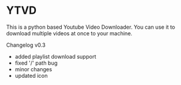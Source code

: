 # YTVD

This is a python based Youtube Video Downloader. You can use it to download multiple videos at once to your machine.

Changelog v0.3
- added playlist download support
- fixed '/' path bug
- minor changes 
- updated icon
